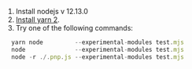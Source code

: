   1. Install nodejs v 12.13.0
  1. [Install yarn 2](https://yarnpkg.com/getting-started/install).
  1. Try one of the following commands:

```js
  yarn node         --experimental-modules test.mjs
  node              --experimental-modules test.mjs
  node -r ./.pnp.js --experimental-modules test.mjs
```